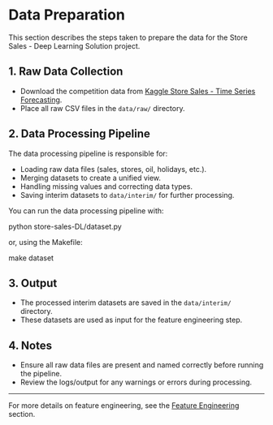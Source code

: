 # Data Preparation

This section describes the steps taken to prepare the data for the Store Sales - Deep Learning Solution project.

## 1. Raw Data Collection

- Download the competition data from [Kaggle Store Sales - Time Series Forecasting](https://www.kaggle.com/competitions/store-sales-time-series-forecasting/data).
- Place all raw CSV files in the `data/raw/` directory.

## 2. Data Processing Pipeline

The data processing pipeline is responsible for:
- Loading raw data files (sales, stores, oil, holidays, etc.).
- Merging datasets to create a unified view.
- Handling missing values and correcting data types.
- Saving interim datasets to `data/interim/` for further processing.

You can run the data processing pipeline with:

python store-sales-DL/dataset.py

or, using the Makefile:

make dataset

## 3. Output

- The processed interim datasets are saved in the `data/interim/` directory.
- These datasets are used as input for the feature engineering step.

## 4. Notes

- Ensure all raw data files are present and named correctly before running the pipeline.
- Review the logs/output for any warnings or errors during processing.

---

For more details on feature engineering, see the [Feature Engineering](feature_engineering.md) section.